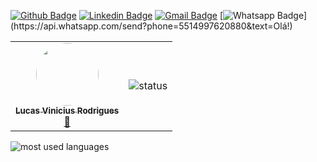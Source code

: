 [![Github Badge](https://img.shields.io/badge/-Github-000?style=flat-square&logo=Github&logoColor=white&link=https://github.com/lucasvrod)](https://github.com/lucasvrod)
[![Linkedin Badge](https://img.shields.io/badge/-LinkedIn-blue?style=flat-square&logo=Linkedin&logoColor=white&link=https://www.linkedin.com/in/lucas-vrod/)](https://www.linkedin.com/in/lucas-vrod/)
[![Gmail Badge](https://img.shields.io/badge/-Gmail-c14438?style=flat-square&logo=Gmail&logoColor=white&link=mailto:lucas.vrod@hotmail.com)](mailto:lucas.vrod@hotmail.com)
[![Whatsapp Badge](https://img.shields.io/badge/-Whatsapp-4CA143?style=flat-square&labelColor=4CA143&logo=whatsapp&logoColor=white&link=https://api.whatsapp.com/send?phone=5514997620880&text=Olá!)](https://api.whatsapp.com/send?phone=5514997620880&text=Olá!)	


<table>
  <tr>
    <td align="center"><a href="https://www.linkedin.com/in/lucas-vrod/"><img style="border-radius: 50%;" src="https://avatars0.githubusercontent.com/u/65511554?s=460&u=99e284542e89944f1c8a7f93a33156798530a2dc&v=4" width="100px;" alt=""/><br /><sub><b>Lucas Vinicius Rodrigues</b></sub></a><br /><a href="https://www.linkedin.com/in/lucas-vrod/" >🚀</a></td>
    <td>
    <img aling="left" alt="status" src="https://github-readme-stats.vercel.app/api?username=lucasvrod&show_icons=true&hide_border=true&count_private=true&theme=dark"/>
    </td>
    </table>

<img aling="left" alt="most used languages" src="https://github-readme-stats.vercel.app/api/top-langs/?username=lucasvrod&&langs_count=8&count_private=true&layout=compact&theme=dark"/>
